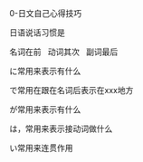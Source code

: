 0-日文自己心得技巧

日语说话习惯是  

名词在前   动词其次   副词最后

  


に常用来表示有什么

で常用在跟在名词后表示在xxx地方

が常用来表示有什么

は，常用来表示接动词做什么

い常用来连贯作用